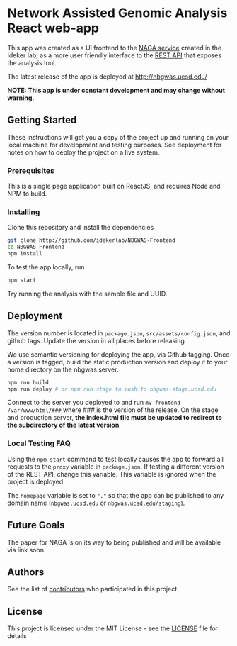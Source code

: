 
# Network Assisted Genomic Analysis React web-app
This app was created as a UI frontend to the [NAGA service](http://github.com/shfong/naga) created in the Ideker lab, as a more user friendly interface to the [REST API](http://nbgwas.ucsd.edu/rest/v1) that exposes the analysis tool.

The latest release of the app is deployed at http://nbgwas.ucsd.edu/

__NOTE: This app is under constant development and may change without warning.__

## Getting Started

These instructions will get you a copy of the project up and running on your local machine for development and testing purposes. See deployment for notes on how to deploy the project on a live system.

### Prerequisites

This is a single page application built on ReactJS, and requires Node and NPM to build.


### Installing

Clone this repository and install the dependencies

```bash
git clone http://github.com/idekerlab/NBGWAS-Frontend
cd NBGWAS-Frontend
npm install
```

To test the app locally, run

```bash
npm start
```
Try running the analysis with the sample file and UUID.

## Deployment

The version number is located in `package.json`, `src/assets/config.json`, and github tags. Update the version in all places before releasing.

We use semantic versioning for deploying the app, via Github tagging. Once a version is tagged, build the static production version and deploy it to your home directory on the nbgwas server.
```bash
npm run build
npm run deploy # or npm run stage to push to nbgwas-stage.ucsd.edu
```

Connect to the server you deployed to and run `mv frontend /var/www/html/###` where ### is the version of the release. On the stage and production server, __the index.html file must be updated to redirect to the subdirectory of the latest version__

### Local Testing FAQ
Using the `npm start` command to test locally causes the app to forward all requests to the `proxy` variable in `package.json`. If testing a different version of the REST API, change this variable. This variable is ignored when the project is deployed.

The `homepage` variable is set to `"."` so that the app can be published to any domain name (`nbgwas.ucsd.edu` or `nbgwas.ucsd.edu/staging`).

## Future Goals
The paper for NAGA is on its way to being published and will be available via link soon.


## Authors

See the list of [contributors](https://github.com/idekerlab/NBGWAS-Frontend/contributors) who participated in this project.

## License

This project is licensed under the MIT License - see the [LICENSE](LICENSE) file for details
